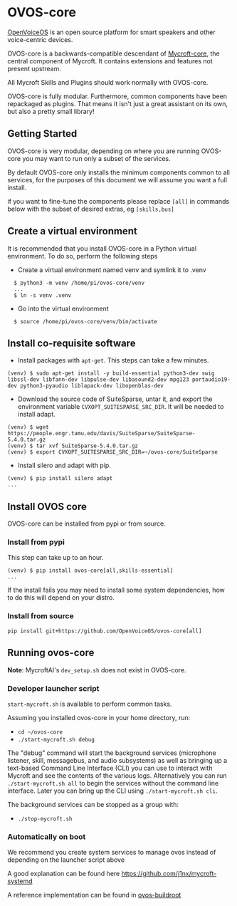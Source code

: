 # OVOS-core

[OpenVoiceOS](https://openvoiceos.com/) is an open source platform for smart speakers and other voice-centric devices.

OVOS-core is a backwards-compatible descendant of [Mycroft-core](https://github.com/MycroftAI/mycroft-core), the central component of Mycroft. It contains extensions and features not present upstream. 

All Mycroft Skills and Plugins should work normally with OVOS-core. 

OVOS-core is fully modular. Furthermore, common components have been repackaged as plugins. That means it isn't just a great assistant on its own, but also a pretty small library!


## Getting Started

OVOS-core is very modular, depending on where you are running OVOS-core you may want to run only a subset of the services.

By default OVOS-core only installs the minimum components common to all services, for the purposes of this document we will assume you want a full install.

if you want to fine-tune the components please replace `[all]` in commands below with the subset of desired extras, eg `[skills,bus]`

## Create a virtual environment
It is recommended that you install OVOS-core in a Python virtual environment. To do so, perform the following steps
- Create a virtual environment named venv and symlink it to .venv
```
  $ python3 -m venv /home/pi/ovos-core/venv
  ...
  $ ln -s venv .venv

```
- Go into the virtual environment
```
  $ source /home/pi/ovos-core/venv/bin/activate
```
## Install co-requisite software
- Install packages with ``apt-get``. This steps can take a few minutes.
```
(venv) $ sudo apt-get install -y build-essential python3-dev swig libssl-dev libfann-dev libpulse-dev libasound2-dev mpg123 portaudio19-dev python3-pyaudio liblapack-dev libopenblas-dev
```
- Download the source code of SuiteSparse, untar it, and export the environment variable ``CVXOPT_SUITESPARSE_SRC_DIR``. It will be needed to install adapt.
```
(venv) $ wget https://people.engr.tamu.edu/davis/SuiteSparse/SuiteSparse-5.4.0.tar.gz
(venv) $ tar xvf SuiteSparse-5.4.0.tar.gz
(venv) $ export CVXOPT_SUITESPARSE_SRC_DIR=~/ovos-core/SuiteSparse
```
- Install silero and adapt with pip.
```
(venv) $ pip install silero adapt 
...
```

## Install OVOS core
OVOS-core can be installed from pypi or from source.
### Install from pypi
This step can take up to an hour.
```
(venv) $ pip install ovos-core[all,skills-essential]
...
```
If the install fails you may need to install some system dependencies, how to do this will depend on your distro.

### Install from source
`pip install git+https://github.com/OpenVoiceOS/ovos-core[all]`
## Running ovos-core
**Note**: MycroftAI's `dev_setup.sh` does not exist in OVOS-core.
### Developer launcher script

`start-mycroft.sh` is available to perform common tasks.


Assuming you installed ovos-core in your home directory, run:

- `cd ~/ovos-core`
- `./start-mycroft.sh debug`

The "debug" command will start the background services (microphone listener, skill, messagebus, and audio subsystems) as
well as bringing up a text-based Command Line Interface (CLI) you can use to interact with Mycroft and see the contents
of the various logs. Alternatively you can run `./start-mycroft.sh all` to begin the services without the command line
interface. Later you can bring up the CLI using `./start-mycroft.sh cli`.

The background services can be stopped as a group with:

- `./stop-mycroft.sh`


### Automatically on boot

We recommend you create system services to manage ovos instead of depending on the launcher script above

A good explanation can be found here https://github.com/j1nx/mycroft-systemd

A reference implementation can be found in [ovos-buildroot](https://github.com/OpenVoiceOS/ovos-buildroot/tree/develop/buildroot-external/rootfs-overlay/usr/lib/systemd/user)
